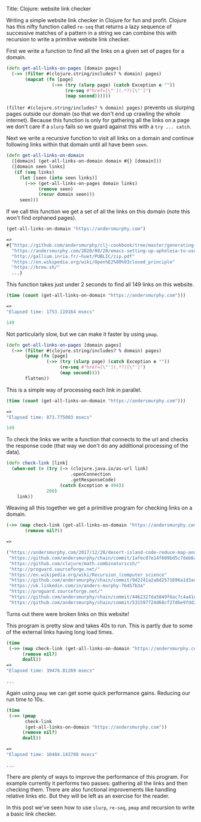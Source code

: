 Title: Clojure: website link checker

Writing a simple website link checker in Clojure for fun and profit. Clojure has this nifty function called `re-seq` that returns a lazy sequence of successive matches of a pattern in a string we can combine this with recursion to write a primitive website link checker.

First we write a function to find all the links on a given set of pages for a domain.

```Clojure
(defn get-all-links-on-pages [domain pages]
  (->> (filter #(clojure.string/includes? % domain) pages)
       (mapcat (fn [page]
                 (->> (try (slurp page) (catch Exception e ""))
                      (re-seq #"href=[\"'](.*?)[\"']")
                      (map second))))))
```

`(filter #(clojure.string/includes? % domain) pages)` prevents us slurping pages outside our domain (so that we don't end up crawling the whole internet). Because this function is only for gathering all the links on a page we don't care if a `slurp` fails so we guard against this with a `try ... catch`.

Next we write a recursive function to visit all links on a domain and continue following links within that domain until all have been `seen`.

```Clojure
(defn get-all-links-on-domain
  ([domain] (get-all-links-on-domain domain #{} [domain]))
  ([domain seen links]
   (if (seq links)
     (let [seen (into seen links)]
       (->> (get-all-links-on-pages domain links)
            (remove seen)
            (recur domain seen)))
     seen)))
```

If we call this function we get a set of all the links on this domain (note this won't find orphaned pages).

```Clojure
(get-all-links-on-domain "https://andersmurphy.com")

=>
#{"https://github.com/andersmurphy/clj-cookbook/tree/master/generating-files/html-and-xml-example"
  "https://andersmurphy.com/2020/08/20/emacs-setting-up-apheleia-to-use-zprint.html"
  "http://gallium.inria.fr/~huet/PUBLIC/zip.pdf"
  "https://en.wikipedia.org/wiki/Open%E2%80%93closed_principle"
  "https://brew.sh/"
  ...}
```

This function takes just under 2 seconds to find all 149 links on this website.

```Clojure
(time (count (get-all-links-on-domain "https://andersmurphy.com")))

=>
"Elapsed time: 1753.119164 msecs"

149
```

Not particularly slow, but we can make it faster by using `pmap`.

```Clojure
(defn get-all-links-on-pages [domain pages]
  (->> (filter #(clojure.string/includes? % domain) pages)
       (pmap (fn [page]
               (->> (try (slurp page) (catch Exception e ""))
                    (re-seq #"href=[\"'](.*?)[\"']")
                    (map second))))
       flatten))
```

This is a simple way of processing each link in parallel.

```Clojure
(time (count (get-all-links-on-domain "https://andersmurphy.com")))

=>
"Elapsed time: 873.775003 msecs"

149
```

To check the links we write a function that connects to the url and checks the response code (that way we don't do any additional processing of the data).

```Clojure
(defn check-link [link]
  (when-not (= (try (-> (clojure.java.io/as-url link)
                        .openConnection
                        .getResponseCode)
                    (catch Exception e 404))
               200)
    link))
```

Weaving all this together we get a primitive program for checking links on a domain.

```Clojure
(->> (map check-link (get-all-links-on-domain "https://andersmurphy.com"))
       (remove nil?))

=>

("https://andersmurphy.com/2017/12/28/desert-island-code-reduce-map-and-filter/"
 "https://github.com/andersmurphy/chain/commit/1afec87e14f609bd5c7deb6aff8c5a00774be92b"
 "https://github.com/clojure/math.combinatoricsh/"
 "http://proguard.sourceforge.net/"
 "https://en.wikipedia.org/wiki/Recursion_(computer_science"
 "https://github.com/andersmurphy/chain/commit/9d2241a2a6d2571696a1d3ad5ba37e521d8641f5"
 "https://uk.linkedin.com/in/anders-murphy-76457b3a"
 "https://proguard.sourceforge.net/"
 "https://github.com/andersmurphy/chain/commit/4462327da5849f6ac7c4a41e290d84dc6f016b21"
 "https://github.com/andersmurphy/chain/commit/531597724d68cf27d6e9fdd2e88f54fe4082c841")
```

Turns out there were broken links on this website!

This program is pretty slow and takes 40s to run. This is partly due to some of the external links having long load times.

```Clojure
(time
 (->> (map check-link (get-all-links-on-domain "https://andersmurphy.com"))
      (remove nil?)
      doall))
=>
"Elapsed time: 39476.81269 msecs"

...
```

Again using `pmap` we can get some quick performance gains. Reducing our run time to 10s.

```Clojure
(time
 (->> (pmap
       check-link
       (get-all-links-on-domain "https://andersmurphy.com"))
      (remove nil?)
      doall))

=>
"Elapsed time: 10484.143708 msecs"

...
```

There are plenty of ways to improve the performance of this program. For example currently it performs two passes: gathering all the links and then checking them. There are also functional improvements like handling relative links etc. But they will be left as an exercise for the reader.

In this post we've seen how to use `slurp`, `re-seq`, `pmap` and recursion to write a basic link checker.
